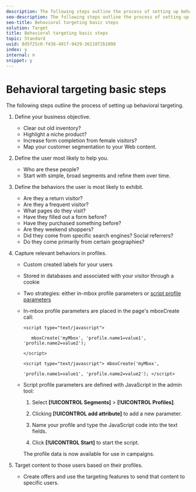 ```yaml
---
description: The following steps outline the process of setting up behavioral targeting.
seo-description: The following steps outline the process of setting up behavioral targeting.
seo-title: Behavioral targeting basic steps
solution: Target
title: Behavioral targeting basic steps
topic: Standard
uuid: 8d5f25c0-f436-491f-9429-36118f2b1098
index: y
internal: n
snippet: y
---
```


# Behavioral targeting basic steps

The following steps outline the process of setting up behavioral targeting.

1. Define your business objective.

    * Clear out old inventory? 
    * Highlight a niche product? 
    * Increase form completion from female visitors? 
    * Map your customer segmentation to your Web content.

1. Define the user most likely to help you.

    * Who are these people? 
    * Start with simple, broad segments and refine them over time.

1. Define the behaviors the user is most likely to exhibit.

    * Are they a return visitor? 
    * Are they a frequent visitor? 
    * What pages do they visit? 
    * Have they filled out a form before? 
    * Have they purchased something before? 
    * Are they weekend shoppers? 
    * Did they come from specific search engines? Social referrers? 
    * Do they come primarily from certain geographies?

1. Capture relevant behaviors in profiles.

    * Custom created labels for your users 
    * Stored in databases and associated with your visitor through a cookie 
    * Two strategies: either in-mbox profile parameters or [script profile parameters](../../../c-target/c-visitor-profile/c-profile-parameters.md#concept_8C07AEAB0A144FECA8B4FEB091AED4D2) 
    * In-mbox profile parameters are placed in the page's mboxCreate call:

      ```    
      <script type="text/javascript"> 
       
         mboxCreate('myMbox', 'profile.name1=value1', 'profile.name2=value2'); 
       
      </script> 
       
      <script type="text/javascript"> mboxCreate('myMbox', 
       
      'profile.name1=value1', 'profile.name2=value2'); </script>
      ```

    * Script profile parameters are defined with JavaScript in the admin tool:

        1. Select **[!UICONTROL Segments]** > **[!UICONTROL Profiles]**.

        1. Clicking **[!UICONTROL add attribute]** to add a new parameter. 
        1. Name your profile and type the JavaScript code into the text fields.

        1. Click **[!UICONTROL Start]** to start the script.

      The profile data is now available for use in campaigns.

1. Target content to those users based on their profiles.

    * Create offers and use the targeting features to send that content to specific users.

